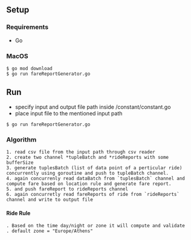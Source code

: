 

## Setup

### Requirements
- Go

### MacOS
```
$ go mod download
$ go run fareReportGenerator.go
```

## Run

- specify input and output file path inside /constant/constant.go
- place input file to the mentioned input path
```
$ go run fareReportGenerator.go

```

### Algorithm
```
1. read csv file from the input path through csv reader
2. create two channel *tupleBatch and *rideReports with some bufferSize
3. generate tuplesBatch (list of data point of a perticular ride) concurrently using goroutine and push to tupleBatch channel.
4. again concurrenly read dataBatch from `tuplesBatch` channel and compute fare based on location rule and generate fare report.
5. and push fareReport to rideReports channel
6. again concurretly read fareReports of ride from `rideReports` channel and write to output file
```

#### Ride Rule
```
. Based on the time day/night or zone it will compute and validate
. default zone = "Europe/Athens"

```
